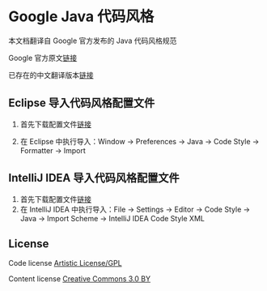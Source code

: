 # Google Java 代码风格

本文档翻译自 Google 官方发布的 Java 代码风格规范

Google 官方原文[链接](https://google.github.io/styleguide/javaguide.html)

已存在的中文翻译版本[链接](http://hawstein.com/posts/google-java-style.html)

## Eclipse 导入代码风格配置文件

1. 首先下载配置文件[链接](https://raw.githubusercontent.com/google/styleguide/gh-pages/eclipse-java-google-style.xml)

2. 在 Eclipse 中执行导入：Window -> Preferences -> Java -> Code Style -> Formatter -> Import

## IntelliJ IDEA 导入代码风格配置文件

1. 首先下载配置文件[链接](https://raw.githubusercontent.com/google/styleguide/gh-pages/intellij-java-google-style.xml)
2. 在 IntelliJ IDEA 中执行导入：File -> Settings -> Editor -> Code Style -> Java -> Import Scheme -> IntelliJ IDEA Code Style XML


## License

Code license
[Artistic License/GPL](http://dev.perl.org/licenses/)

Content license
[Creative Commons 3.0 BY](http://creativecommons.org/licenses/by/3.0/)

